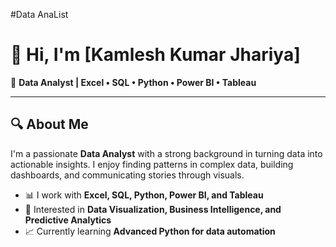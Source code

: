 #Data AnaList 
# 👋 Hi, I'm [Kamlesh Kumar Jhariya]

🎯 **Data Analyst | Excel • SQL • Python • Power BI • Tableau**

---

## 🔍 About Me

I'm a passionate **Data Analyst** with a strong background in turning data into actionable insights. I enjoy finding patterns in complex data, building dashboards, and communicating stories through visuals.

- 📊 I work with **Excel, SQL, Python, Power BI, and Tableau**
- 🔎 Interested in **Data Visualization, Business Intelligence, and Predictive Analytics**
- 📈 Currently learning **Advanced Python for data automation**
